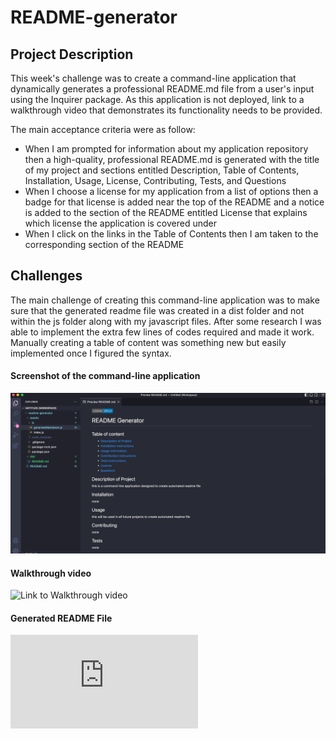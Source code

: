 # README-generator

## Project Description

This week's challenge was to create a command-line application that dynamically generates a professional README.md file from a user's input using the Inquirer package.
As this application is not deployed, link to a walkthrough video that demonstrates its functionality needs to be provided.

The main acceptance criteria were as follow:

- When I am prompted for information about my application repository then a high-quality, professional README.md is generated with the title of my project and sections entitled Description, Table of Contents, Installation, Usage, License, Contributing, Tests, and Questions
- When I choose a license for my application from a list of options then a badge for that license is added near the top of the README and a notice is added to the section of the README entitled License that explains which license the application is covered under
- When I click on the links in the Table of Contents then I am taken to the corresponding section of the README

## Challenges

The main challenge of creating this command-line application was to make sure that the generated readme file was created in a dist folder and not within the js folder along with my javascript files. After some research I was able to implement the extra few lines of codes required and made it work.
Manually creating a table of content was something new but easily implemented once I figured the syntax.

#### Screenshot of the command-line application

![Screenshot of deployed page](assets/images/application.png)

#### Walkthrough video

![Link to Walkthrough video](https://youtu.be/QvjqL0HbqM8)

#### Generated README File

![Link to generated README File](https://github.com/appolinefr/readme-generator/dist/README.md)

